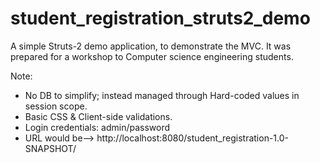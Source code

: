 # student_registration_struts2_demo
A simple Struts-2 demo application, to demonstrate the MVC.
It was prepared for a workshop to Computer science engineering students. 

Note:
* No DB to simplify; instead managed through Hard-coded values in session scope.
* Basic CSS & Client-side validations.
* Login credentials: admin/password
* URL would be--> http://localhost:8080/student_registration-1.0-SNAPSHOT/
